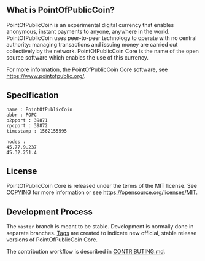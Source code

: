 
What is PointOfPublicCoin?
----------------

PointOfPublicCoin is an experimental digital currency that enables anonymous, instant
payments to anyone, anywhere in the world. PointOfPublicCoin uses peer-to-peer technology
to operate with no central authority: managing transactions and issuing money
are carried out collectively by the network. PointOfPublicCoin Core is the name of the open
source software which enables the use of this currency.

For more information, the PointOfPublicCoin Core software,
see https://www.pointofpublic.org/.


Specification
----------

```
name : PointOfPublicCoin
abbr : POPC
p2pport : 39871
rpcport : 39872
timestamp : 1562155595

nodes :
45.77.9.237
45.32.251.4

```


License
-------

PointOfPublicCoin Core is released under the terms of the MIT license. See [COPYING](COPYING) for more
information or see https://opensource.org/licenses/MIT.

Development Process
-------------------

The `master` branch is meant to be stable. Development is normally done in separate branches.
[Tags](https://github.com/pointofpublic/pointofpublic/tags) are created to indicate new official,
stable release versions of PointOfPublicCoin Core.

The contribution workflow is described in [CONTRIBUTING.md](CONTRIBUTING.md).
